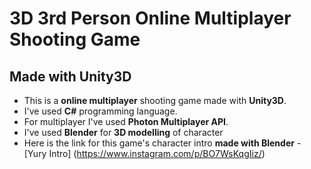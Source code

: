 # 3D 3rd Person Online Multiplayer Shooting Game
## Made with Unity3D
  - This is a **online multiplayer** shooting game made with **Unity3D**.
  - I've used **C#** programming language.
  - For multiplayer I've used **Photon Multiplayer API**.  
  - I've used **Blender** for **3D modelling** of character
  - Here is the link for this game's character intro **made with Blender** - [Yury Intro] (https://www.instagram.com/p/BO7WsKqgIiz/)
